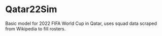 # Qatar22Sim
Basic model for 2022 FIFA World Cup in Qatar, uses squad data scraped from Wikipedia to fill rosters.
